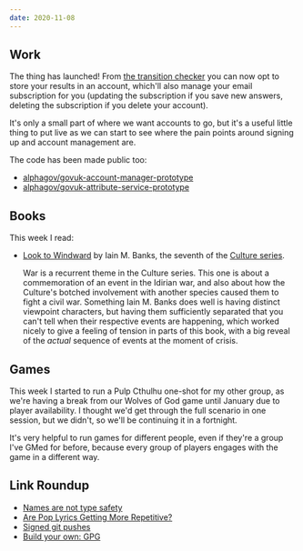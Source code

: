 ```yaml
---
date: 2020-11-08
---
```


## Work

The thing has launched!  From [the transition checker][] you can now
opt to store your results in an account, which'll also manage your
email subscription for you (updating the subscription if you save new
answers, deleting the subscription if you delete your account).

It's only a small part of where we want accounts to go, but it's a
useful little thing to put live as we can start to see where the pain
points around signing up and account management are.

The code has been made public too:

- [alphagov/govuk-account-manager-prototype][]
- [alphagov/govuk-attribute-service-prototype][]

[the transition checker]: https://www.gov.uk/transition-check/questions
[alphagov/govuk-account-manager-prototype]: https://github.com/alphagov/govuk-account-manager-prototype
[alphagov/govuk-attribute-service-prototype]: https://github.com/alphagov/govuk-attribute-service-prototype

## Books

This week I read:

- [Look to Windward][] by Iain M. Banks, the seventh of the [Culture series][].

  War is a recurrent theme in the Culture series.  This one is about a
  commemoration of an event in the Idirian war, and also about how the
  Culture's botched involvement with another species caused them to
  fight a civil war.  Something Iain M. Banks does well is having
  distinct viewpoint characters, but having them sufficiently
  separated that you can't tell when their respective events are
  happening, which worked nicely to give a feeling of tension in parts
  of this book, with a big reveal of the *actual* sequence of events
  at the moment of crisis.

[Look to Windward]: https://en.wikipedia.org/wiki/Look_to_Windward
[Culture series]: https://en.wikipedia.org/wiki/Culture_series


## Games

This week I started to run a Pulp Cthulhu one-shot for my other group,
as we're having a break from our Wolves of God game until January due
to player availability.  I thought we'd get through the full scenario
in one session, but we didn't, so we'll be continuing it in a
fortnight.

It's very helpful to run games for different people, even if they're a
group I've GMed for before, because every group of players engages
with the game in a different way.


## Link Roundup

- [Names are not type safety](https://lexi-lambda.github.io/blog/2020/11/01/names-are-not-type-safety/)
- [Are Pop Lyrics Getting More Repetitive?](https://pudding.cool/2017/05/song-repetition/)
- [Signed git pushes](https://people.kernel.org/monsieuricon/signed-git-pushes)
- [Build your own: GPG](https://andrewhalle.github.io/build-your-own/gpg)
